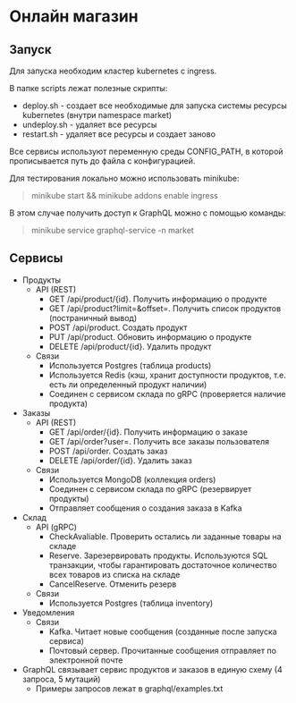 # Онлайн магазин
## Запуск
Для запуска необходим кластер kubernetes с ingress.

В папке scripts лежат полезные скрипты:
- deploy.sh - создает все необходимые для запуска системы ресурсы kubernetes (внутри namespace market)
- undeploy.sh - удаляет все ресурсы
- restart.sh - удаляет все ресурсы и создает заново

Все сервисы используют переменную среды CONFIG\_PATH, в которой прописывается путь до файла с конфигурацией.

Для тестирования локально можно использовать minikube:

> minikube start && minikube addons enable ingress

В этом случае получить доступ к GraphQL можно с помощью команды:

> minikube service graphql-service -n market

## Сервисы
- Продукты
  * API (REST)
    * GET /api/product/{id}. Получить информацию о продукте
    * GET /api/product?limit=&offset=. Получить список продуктов (постраничный вывод)
    * POST /api/product. Создать продукт
    * PUT /api/product. Обновить информацию о продукте
    * DELETE /api/product/{id}. Удалить продукт
  * Связи
    * Используется Postgres (таблица products)
    * Используется Redis (кэш, хранит доступности продуктов, т.е. есть ли определенный продукт наличии)
    * Соединен с сервисом склада по gRPC (проверяется наличие продукта)
- Заказы
  * API (REST)
    * GET /api/order/{id}. Получить информацию о заказе
    * GET /api/order?user=. Получить все заказы пользователя
    * POST /api/order. Создать заказ
    * DELETE /api/order/{id}. Удалить заказ
  * Связи
    * Используется MongoDB (коллекция orders)
    * Соединен с сервисом склада по gRPC (резервирует продукты)
    * Отправляет сообщения о создания заказа в Kafka
- Склад
  * API (gRPC)
    * CheckAvaliable. Проверить остались ли заданные товары на складе
    * Reserve. Зарезервировать продукты. Используются SQL транзакции, чтобы гарантировать достаточное количество всех товаров из списка на складе
    * CancelReserve. Отменить резерв
  * Связи
    * Используется Postgres (таблица inventory)
- Уведомления
  * Связи
    * Kafka. Читает новые сообщения (созданные после запуска сервиса)
    * Почтовый сервер. Прочитанные сообщения отправляет по электронной почте
- GraphQL связывает сервис продуктов и заказов в единую схему (4 запроса, 5 мутаций)
  * Примеры запросов лежат в graphql/examples.txt
